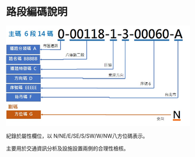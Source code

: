 # 路段編碼說明

![Alt text](../.gitbook/assets/003%20%282%29.jpg)

紀錄於屬性欄位，以 N/NE/E/SE/S/SW/W/NW八方位碼表示。

主要用於交通資訊分析及設施設置兩側的合理性檢核。

